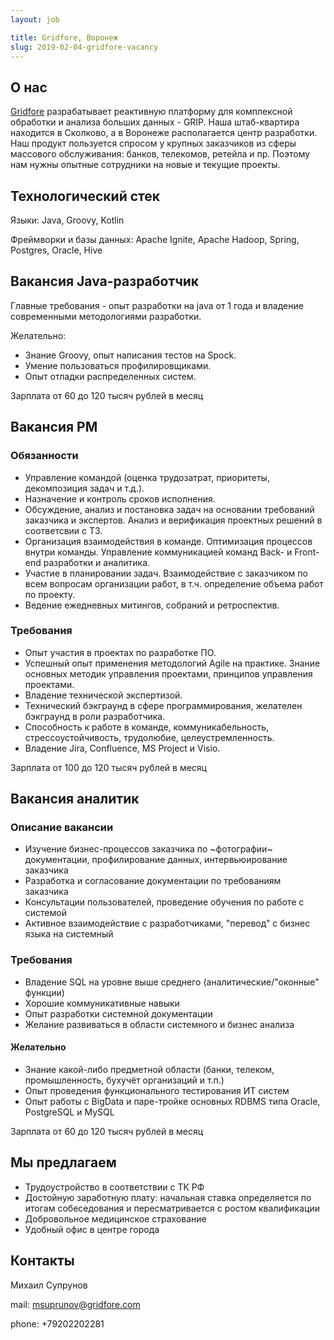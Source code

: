 ```yaml
---
layout: job

title: Gridfore, Воронеж
slug: 2019-02-04-gridfore-vacancy
---
```


## О нас
[Gridfore](https://gridfore.com/) разрабатывает реактивную платформу для комплексной обработки и анализа больших данных - GRIP. Наша штаб-квартира находится в Сколково, а в Воронеже располагается центр разработки.
Наш продукт пользуется спросом у крупных заказчиков из сферы массового обслуживания: банков, телекомов, ретейла и пр. Поэтому нам нужны опытные сотрудники на новые и текущие проекты. 

## Технологический стек
Языки: Java, Groovy, Kotlin

Фреймворки и базы данных: Apache Ignite, Apache Hadoop, Spring, Postgres, Oracle, Hive

## Вакансия Java-разработчик

Главные требования - опыт разработки на java от 1 года и владение современными методологиями разработки.

Желательно: 
- Знание Groovy, опыт написания тестов на Spock.
- Умение пользоваться профилировщиками.
- Опыт отладки распределенных систем.

Зарплата от 60 до 120 тысяч рублей в месяц 

## Вакансия PM 

### Обязанности

- Управление командой (оценка трудозатрат, приоритеты, декомпозиция задач и т.д.).
- Назначение и контроль сроков исполнения.
- Обсуждение, анализ и постановка задач на основании требований заказчика и экспертов. Анализ и верификация проектных решений в соответсвии с ТЗ.
- Организация взаимодействия в команде. Оптимизация процессов внутри команды. Управление коммуникацией команд Back- и Front-end разработки и аналитика.
- Участие в планировании задач. Взаимодействие с заказчиком по всем вопросам организации работ, в т.ч. определение объема работ по проекту.
- Ведение ежедневных митингов, собраний и ретроспектив.

### Требования

- Опыт участия в проектах по разработке ПО.
- Успешный опыт применения методологий Agile на практике. Знание основных методик управления проектами, принципов управления проектами.
- Владение технической экспертизой.
- Технический бэкграунд в сфере программирования, желателен бэкграунд в роли разработчика.
- Способность к работе в команде, коммуникабельность, стрессоустойчивость, трудолюбие, целеустремленность.
- Владение Jira, Confluence, MS Project и Visio.

Зарплата от 100 до 120 тысяч рублей в месяц

## Вакансия аналитик

### Описание вакансии

- Изучение бизнес-процессов заказчика по ~фотографии~ документации, профилирование данных, интервьюирование заказчика
- Разработка и согласование документации по требованиям заказчика
- Консультации пользователей, проведение обучения по работе с системой
- Активное взаимодействие с разработчиками, "перевод" с бизнес языка на системный

### Требования 

- Владение SQL на уровне выше среднего (аналитические/"оконные" функции)
- Хорошие коммуникативные навыки
- Опыт разработки системной документации
- Желание развиваться в области системного и бизнес анализа

#### Желательно

- Знание какой-либо предметной области (банки, телеком, промышленность, бухучёт организаций и т.п.)
- Опыт проведения функционального тестирования ИТ систем
- Опыт работы с BigData и паре-тройке основных RDBMS типа Oracle, PostgreSQL и MySQL

Зарплата от 60 до 120 тысяч рублей в месяц

## Мы предлагаем 

- Трудоустройство в соответствии с ТК РФ
- Достойную заработную плату: начальная ставка определяется по итогам собеседования и пересматривается с ростом квалификации
- Добровольное медицинское страхование
- Удобный офис в центре города


## Контакты

Михаил Супрунов 

mail: msuprunov@gridfore.com

phone: +79202202281
